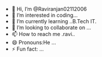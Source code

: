 - 👋 Hi, I’m @Raviranjan02112006
- 👀 I’m interested in coding...
- 🌱 I’m currently learning ..B.Tech IT.
- 💞️ I’m looking to collaborate on ...
- 📫 How to reach me .ravi..
- 😄 Pronouns:He ...
- ⚡ Fun fact: ...

<!---
Raviranjan02112006/Raviranjan02112006 is a ✨ special ✨ repository because its `README.md` (this file) appears on your GitHub profile.
You can click the Preview link to take a look at your changes.
--->
